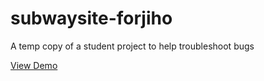 # subwaysite-forjiho

A temp copy of a student project to help troubleshoot bugs

[View Demo](https://johndoenma.github.io/subwaysite-forjiho)
